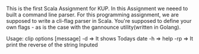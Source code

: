 This is the first Scala Assignment for KUP.
In this Assignment we neeed to built a command line parser.
For this programming assignment, we are supposed to write a cli-flag parser in Scala. You're supposed to define your own flags - as is the case with the gannounce utility(written in Golang).


Usage: clip options [message]
 -d => It shows Todays date 
 -h => help 
 -rp => It print the reverse of the string Inputed 


